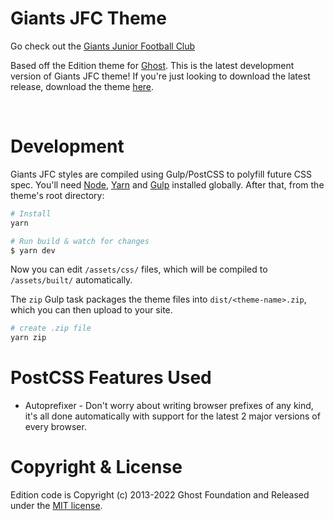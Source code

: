 # Giants JFC Theme

Go check out the [Giants Junior Football Club](http://giantsjfc.com.au) 

Based off the Edition theme for [Ghost](http://github.com/tryghost/ghost/). This is the latest development version of Giants JFC theme! If you're just looking to download the latest release, download the theme [here](https://github.com/axxs/giantsjfc-edition/archive/refs/heads/main.zip).

&nbsp;

# Development

Giants JFC styles are compiled using Gulp/PostCSS to polyfill future CSS spec. You'll need [Node](https://nodejs.org/), [Yarn](https://yarnpkg.com/) and [Gulp](https://gulpjs.com) installed globally. After that, from the theme's root directory:

```bash
# Install
yarn

# Run build & watch for changes
$ yarn dev
```

Now you can edit `/assets/css/` files, which will be compiled to `/assets/built/` automatically.

The `zip` Gulp task packages the theme files into `dist/<theme-name>.zip`, which you can then upload to your site.

```bash
# create .zip file
yarn zip
```

# PostCSS Features Used

- Autoprefixer - Don't worry about writing browser prefixes of any kind, it's all done automatically with support for the latest 2 major versions of every browser.

# Copyright & License

Edition code is Copyright (c) 2013-2022 Ghost Foundation and Released under the [MIT license](LICENSE).
